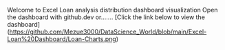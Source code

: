 Welcome to Excel Loan analysis distribution dashboard visualization
Open the dashboard with github.dev or.......
[Click the link below to view the dashboard]
(https://github.com/Mezue3000/DataScience_World/blob/main/Excel-Loan%20Dashboard/Loan-Charts.png)
